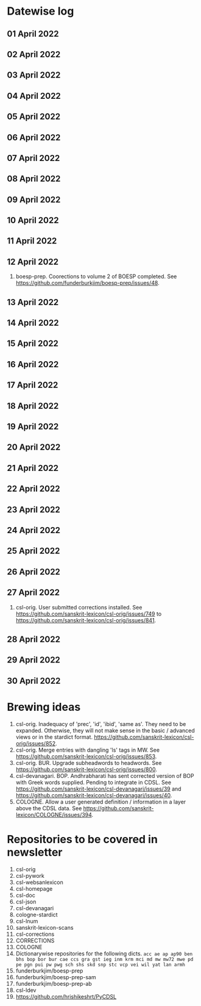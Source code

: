# Datewise log

## 01 April 2022

## 02 April 2022

## 03 April 2022

## 04 April 2022

## 05 April 2022

## 06 April 2022

## 07 April 2022

## 08 April 2022

## 09 April 2022

## 10 April 2022

## 11 April 2022

## 12 April 2022

1. boesp-prep. Coorections to volume 2 of BOESP completed. See https://github.com/funderburkjim/boesp-prep/issues/48.

## 13 April 2022

## 14 April 2022

## 15 April 2022

## 16 April 2022

## 17 April 2022

## 18 April 2022

## 19 April 2022


## 20 April 2022


## 21 April 2022

## 22 April 2022

## 23 April 2022

## 24 April 2022

## 25 April 2022

## 26 April 2022

## 27 April 2022

1. csl-orig. User submitted corrections installed. See https://github.com/sanskrit-lexicon/csl-orig/issues/749 to https://github.com/sanskrit-lexicon/csl-orig/issues/841. 

## 28 April 2022

## 29 April 2022

## 30 April 2022


# Brewing ideas

1. csl-orig. Inadequacy of 'prec', 'id', 'ibid', 'same as'. They need to be expanded. Otherwise, they will not make sense in the basic / advanced views or in the stardict format. https://github.com/sanskrit-lexicon/csl-orig/issues/852.
2. csl-orig. Merge entries with dangling 'ls' tags in MW. See https://github.com/sanskrit-lexicon/csl-orig/issues/853. 
3. csl-orig. BUR. Upgrade subheadwords to headwords. See https://github.com/sanskrit-lexicon/csl-orig/issues/800.
4. csl-devanagari. BOP. Andhrabharati has sent corrected version of BOP with Greek words supplied. Pending to integrate in CDSL. See https://github.com/sanskrit-lexicon/csl-devanagari/issues/39 and  https://github.com/sanskrit-lexicon/csl-devanagari/issues/40.
5. COLOGNE. Allow a user generated definition / information in a layer above the CDSL data. See https://github.com/sanskrit-lexicon/COLOGNE/issues/394.

# Repositories to be covered in newsletter

1. csl-orig
2. csl-pywork
3. csl-websanlexicon
4. csl-homepage
5. csl-doc
6. csl-json
7. csl-devanagari
8. cologne-stardict
9. csl-lnum
10. sanskrit-lexicon-scans
11. csl-corrections
12. CORRECTIONS
13. COLOGNE
14. Dictionarywise repositories for the following dicts. 
`acc ae ap ap90 ben bhs bop bor bur cae ccs gra gst ieg inm krm mci md mw mw72 mwe pd pe pgn pui pw pwg sch shs skd snp stc vcp vei wil yat lan armh`
15. funderburkjim/boesp-prep
16. funderburkjim/boesp-prep-sam
17. funderburkjim/boesp-prep-ab
18. csl-ldev
19. https://github.com/hrishikeshrt/PyCDSL
